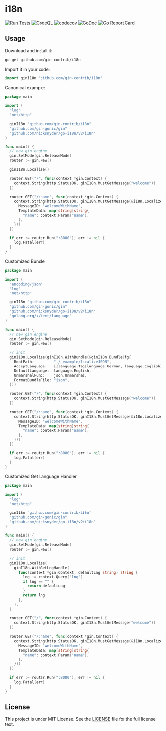 # i18n

[![Run Tests](https://github.com/gin-contrib/i18n/actions/workflows/go.yml/badge.svg)](https://github.com/gin-contrib/i18n/actions/workflows/go.yml)
[![CodeQL](https://github.com/gin-contrib/i18n/actions/workflows/codeql-analysis.yml/badge.svg)](https://github.com/gin-contrib/i18n/actions/workflows/codeql-analysis.yml)
[![codecov](https://codecov.io/gh/gin-contrib/i18n/branch/master/graph/badge.svg?token=QNMN3KM28Y)](https://codecov.io/gh/gin-contrib/i18n)
[![GoDoc](https://godoc.org/github.com/gin-contrib/i18n?status.svg)](https://godoc.org/github.com/gin-contrib/i18n)
[![Go Report Card](https://goreportcard.com/badge/github.com/gin-contrib/i18n)](https://goreportcard.com/report/github.com/gin-contrib/i18n)

## Usage

Download and install it:

```sh
go get github.com/gin-contrib/i18n
```

Import it in your code:

```go
import ginI18n "github.com/gin-contrib/i18n"
```

Canonical example:

```go
package main

import (
  "log"
  "net/http"

  ginI18n "github.com/gin-contrib/i18n"
  "github.com/gin-gonic/gin"
  "github.com/nicksnyder/go-i18n/v2/i18n"
)

func main() {
  // new gin engine
  gin.SetMode(gin.ReleaseMode)
  router := gin.New()

  ginI18n.Localize()

  router.GET("/", func(context *gin.Context) {
    context.String(http.StatusOK, ginI18n.MustGetMessage("welcome"))
  })

  router.GET("/:name", func(context *gin.Context) {
    context.String(http.StatusOK, ginI18n.MustGetMessage(&i18n.LocalizeConfig{
      MessageID: "welcomeWithName",
      TemplateData: map[string]string{
        "name": context.Param("name"),
      },
    }))
  })

  if err := router.Run(":8080"); err != nil {
    log.Fatal(err)
  }
}
```

Customized Bundle

```go
package main

import (
  "encoding/json"
  "log"
  "net/http"

  ginI18n "github.com/gin-contrib/i18n"
  "github.com/gin-gonic/gin"
  "github.com/nicksnyder/go-i18n/v2/i18n"
  "golang.org/x/text/language"
)

func main() {
  // new gin engine
  gin.SetMode(gin.ReleaseMode)
  router := gin.New()

  // init
  ginI18n.Localize(ginI18n.WithBundle(&ginI18n.BundleCfg{
    RootPath:         "./_example/localizeJSON",
    AcceptLanguage:   []language.Tag{language.German, language.English},
    DefaultLanguage:  language.English,
    UnmarshalFunc:    json.Unmarshal,
    FormatBundleFile: "json",
  }))

  router.GET("/", func(context *gin.Context) {
    context.String(http.StatusOK, ginI18n.MustGetMessage("welcome"))
  })

  router.GET("/:name", func(context *gin.Context) {
    context.String(http.StatusOK, ginI18n.MustGetMessage(&i18n.LocalizeConfig{
      MessageID: "welcomeWithName",
      TemplateData: map[string]string{
        "name": context.Param("name"),
      },
    }))
  })

  if err := router.Run(":8080"); err != nil {
    log.Fatal(err)
  }
}
```

Customized Get Language Handler

```go
package main

import (
  "log"
  "net/http"

  ginI18n "github.com/gin-contrib/i18n"
  "github.com/gin-gonic/gin"
  "github.com/nicksnyder/go-i18n/v2/i18n"
)

func main() {
  // new gin engine
  gin.SetMode(gin.ReleaseMode)
  router := gin.New()

  // init
  ginI18n.Localize(
    ginI18n.WithGetLngHandle(
      func(context *gin.Context, defaultLng string) string {
        lng := context.Query("lng")
        if lng == "" {
          return defaultLng
        }
        return lng
      },
    ),
  )

  router.GET("/", func(context *gin.Context) {
    context.String(http.StatusOK, ginI18n.MustGetMessage("welcome"))
  })

  router.GET("/:name", func(context *gin.Context) {
    context.String(http.StatusOK, ginI18n.MustGetMessage(&i18n.LocalizeConfig{
      MessageID: "welcomeWithName",
      TemplateData: map[string]string{
        "name": context.Param("name"),
      },
    }))
  })

  if err := router.Run(":8080"); err != nil {
    log.Fatal(err)
  }
}
```

## License

This project is under MIT License. See the [LICENSE](LICENSE) file for the full license text.
